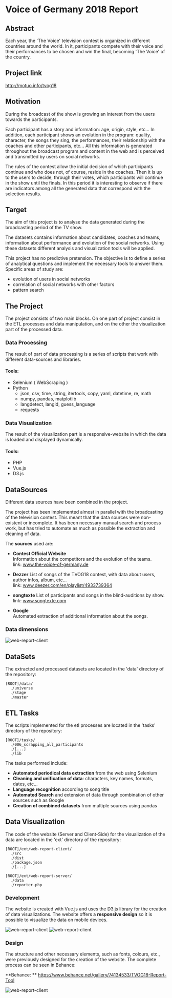 # Voice of Germany 2018 Report

## Abstract
Each year, the 'The Voice' television contest is organized in different countries around the world.
In it, participants compete with their voice and their performances to be chosen and win the final, becoming 'The Voice' of the country.

## Project link
http://motuo.info/tvog18

## Motivation
During the broadcast of the show is growing an interest from the users towards the participants.

Each participant has a story and information:
age, origin, style, etc...
In addition, each participant shows an evolution in the program:
quality,  character, the songs they sing, the performances, their relationship with the coaches and other participants, etc...
All this information is generated throughout the broadcast program and content in the web and is perceived and transmitted by users on social networks.

The rules of the contest allow the initial decision of which participants continue and who does not, of course, reside in the coaches.
Then it is up to the users to decide, through their votes, which participants will continue in the show until the finals.
In this period it is interesting to observe if there are indicators among all the generated data that correspond with the selection results.


## Target
The aim of this project is to analyse the data generated during the broadcasting period of the TV show.

The datasets contains information about candidates, coaches and teams, information about performance and evolution of the social networks.
Using these datasets different analysis and visualization tools will be applied.

This project has no predictive pretension.
The objective is to define a series of analytical questions and implement the necessary tools to answer them.
Specific areas of study are:
- evolution of users in social networks
- correlation of social networks with other factors
- pattern search



## The Project

The project consists of two main blocks. On one part of project consist in the ETL processes and data manipulation, and on the other the visualization part of the processed data.

### Data Processing
The result of part of data processing is a series of scripts that work with different data-sources and libraries.

#### Tools:
  - Selenium ( WebScraping )  
  - Python  
    - json, csv, time, string, itertools, copy, yaml, datetime, re, math
    - numpy, pandas, matplotlib
    - langdetect, langid, guess_language
    - requests

### Data Visualization

The result of the visualization part is a responsive-website in which the data is loaded and displayed dynamically.

#### Tools:
- PHP
- Vue.js
- D3.js


## DataSources

Different data sources have been combined in the project.

The project has been implemented almost in parallel with the broadcasting of the television contest.
This meant that the data sources were non-existent or incomplete.
It has been necessary manual search and process work, but has tried to automate as much as possible the extraction and cleaning of data.

The **sources** used are:

- **Contest Official Website**  
Information about the competitors and the evolution of the teams.  
link: www.the-voice-of-germany.de

- **Dezzer**
List of songs of the TVOG18 contest, with data about users, author infos, album, etc...  
link: www.deezer.com/en/playlist/4933739364

- **songtexte**
List of participants and songs in the blind-auditions by show.  
link:  www.songtexte.com

- **Google**  
Automated extraction of additional information about the songs.  

### Data dimensions
![web-report-client](./readme.files/dimensions-table.jpg)

## DataSets
The extracted and processed datasets are located in the 'data' directory of the repository:   
```
[ROOT]/data/
  ./universe
  ./stage
  ./master
 ```

## ETL Tasks

The scripts implemented for the etl processes are located in the 'tasks' directory of the repository:   
```
[ROOT]/tasks/
  ./006_scrapping_all_participants
  ./[...]
  ./lib
 ```

The tasks performed include:

- **Automated periodical data extraction** from the web using Selenium
- **Cleaning and unification of data**: characters, key names, formats, dates, etc...
- **Language recognition** according to song title
- **Automated Search** and extension of data through combination of other sources such as Google
- **Creation of combined datasets** from multiple sources using pandas


## Data Visualization

The code of the website (Server and Client-Side) for the visualization of the data are located in the 'ext' directory of the repository:
```
[ROOT]/ext/web-report-client/
  ./src
  ./dist
  ./package.json
  ./[...]

[ROOT]/ext/web-report-server/
  ./data
  ./reporter.php
 ```

### Development
The website is created with Vue.js and uses the D3.js library for the creation of data visualizations.
The website offers a **responsive design** so it is possible to visualize the data on mobile devices.

![web-report-client](./readme.files/web-report-client_browser.jpg)
![web-report-client](./readme.files/web-report-client_mobile.jpg)

### Design
The structure and other necessary elements, such as fonts, colours, etc., were previously designed for the creation of the website.
The complete process can be seen in Behance:  

**Behance: ** https://www.behance.net/gallery/74134533/TVOG18-Report-Tool  

![web-report-client](./readme.files/web-report-client_design.png)
